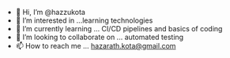 - 👋 Hi, I’m @hazzukota
- 👀 I’m interested in ...learning technologies
- 🌱 I’m currently learning ... CI/CD pipelines and basics of coding
- 💞️ I’m looking to collaborate on ... automated testing
- 📫 How to reach me ... hazarath.kota@gmail.com

<!---
hazzukota/hazzukota is a ✨ special ✨ repository because its `README.md` (this file) appears on your GitHub profile.
You can click the Preview link to take a look at your changes.
--->
